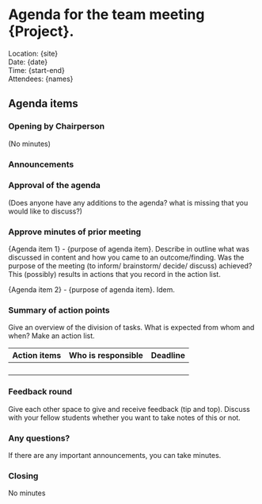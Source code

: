 # Agenda for the team meeting {Project}.

Location: {site}\
Date: {date}\
Time: {start-end}\
Attendees: {names}

## Agenda items

### Opening by Chairperson 
(No minutes)

### Announcements

### Approval of the agenda
(Does anyone have any additions to the agenda? what is missing that you would like to discuss?)

### Approve minutes of prior meeting

{Agenda item 1} - {purpose of agenda item}.
Describe in outline what was discussed in content and how you came to an outcome/finding. Was the purpose of the meeting (to inform/ brainstorm/ decide/ discuss) achieved? This (possibly) results in actions that you record in the action list.

{Agenda item 2} - {purpose of agenda item}.
Idem.

### Summary of action points
Give an overview of the division of tasks. What is expected from whom and when? Make an action list. 

|Action items|Who is responsible|Deadline|
|---|---|---|
|   |   |   |
|   |   |   |
|   |   |   |
|   |   |   |

### Feedback round
Give each other space to give and receive feedback (tip and top).
Discuss with your fellow students whether you want to take notes of this or not.

### Any questions?
If there are any important announcements, you can take minutes.

### Closing
No minutes